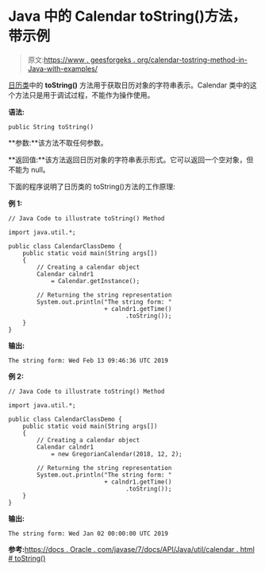 # Java 中的 Calendar toString()方法，带示例

> 原文:[https://www . geesforgeks . org/calendar-tostring-method-in-Java-with-examples/](https://www.geeksforgeeks.org/calendar-tostring-method-in-java-with-examples/)

[日历类](https://www.geeksforgeeks.org/calendar-class-in-java-with-examples/)中的 **toString()** 方法用于获取日历对象的字符串表示。Calendar 类中的这个方法只是用于调试过程，不能作为操作使用。

**语法:**

```
public String toString()
```

**参数:**该方法不取任何参数。

**返回值:**该方法返回日历对象的字符串表示形式。它可以返回一个空对象，但不能为 null。

下面的程序说明了日历类的 toString()方法的工作原理:

**例 1:**

```
// Java Code to illustrate toString() Method

import java.util.*;

public class CalendarClassDemo {
    public static void main(String args[])
    {
        // Creating a calendar object
        Calendar calndr1
            = Calendar.getInstance();

        // Returning the string representation
        System.out.println("The string form: "
                           + calndr1.getTime()
                                 .toString());
    }
}
```

**输出:**

```
The string form: Wed Feb 13 09:46:36 UTC 2019

```

**例 2:**

```
// Java Code to illustrate toString() Method

import java.util.*;

public class CalendarClassDemo {
    public static void main(String args[])
    {
        // Creating a calendar object
        Calendar calndr1
            = new GregorianCalendar(2018, 12, 2);

        // Returning the string representation
        System.out.println("The string form: "
                           + calndr1.getTime()
                                 .toString());
    }
}
```

**输出:**

```
The string form: Wed Jan 02 00:00:00 UTC 2019

```

**参考:**[https://docs . Oracle . com/javase/7/docs/API/Java/util/calendar . html # toString()](https://docs.oracle.com/javase/7/docs/api/java/util/Calendar.html#toString())